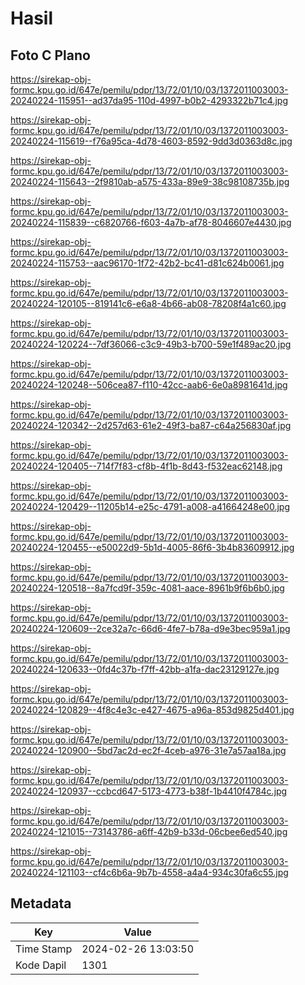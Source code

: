 # Hasil

## Foto C Plano

https://sirekap-obj-formc.kpu.go.id/647e/pemilu/pdpr/13/72/01/10/03/1372011003003-20240224-115951--ad37da95-110d-4997-b0b2-4293322b71c4.jpg

https://sirekap-obj-formc.kpu.go.id/647e/pemilu/pdpr/13/72/01/10/03/1372011003003-20240224-115619--f76a95ca-4d78-4603-8592-9dd3d0363d8c.jpg

https://sirekap-obj-formc.kpu.go.id/647e/pemilu/pdpr/13/72/01/10/03/1372011003003-20240224-115643--2f9810ab-a575-433a-89e9-38c98108735b.jpg

https://sirekap-obj-formc.kpu.go.id/647e/pemilu/pdpr/13/72/01/10/03/1372011003003-20240224-115839--c6820766-f603-4a7b-af78-8046607e4430.jpg

https://sirekap-obj-formc.kpu.go.id/647e/pemilu/pdpr/13/72/01/10/03/1372011003003-20240224-115753--aac96170-1f72-42b2-bc41-d81c624b0061.jpg

https://sirekap-obj-formc.kpu.go.id/647e/pemilu/pdpr/13/72/01/10/03/1372011003003-20240224-120105--819141c6-e6a8-4b66-ab08-78208f4a1c60.jpg

https://sirekap-obj-formc.kpu.go.id/647e/pemilu/pdpr/13/72/01/10/03/1372011003003-20240224-120224--7df36066-c3c9-49b3-b700-59e1f489ac20.jpg

https://sirekap-obj-formc.kpu.go.id/647e/pemilu/pdpr/13/72/01/10/03/1372011003003-20240224-120248--506cea87-f110-42cc-aab6-6e0a8981641d.jpg

https://sirekap-obj-formc.kpu.go.id/647e/pemilu/pdpr/13/72/01/10/03/1372011003003-20240224-120342--2d257d63-61e2-49f3-ba87-c64a256830af.jpg

https://sirekap-obj-formc.kpu.go.id/647e/pemilu/pdpr/13/72/01/10/03/1372011003003-20240224-120405--714f7f83-cf8b-4f1b-8d43-f532eac62148.jpg

https://sirekap-obj-formc.kpu.go.id/647e/pemilu/pdpr/13/72/01/10/03/1372011003003-20240224-120429--11205b14-e25c-4791-a008-a41664248e00.jpg

https://sirekap-obj-formc.kpu.go.id/647e/pemilu/pdpr/13/72/01/10/03/1372011003003-20240224-120455--e50022d9-5b1d-4005-86f6-3b4b83609912.jpg

https://sirekap-obj-formc.kpu.go.id/647e/pemilu/pdpr/13/72/01/10/03/1372011003003-20240224-120518--8a7fcd9f-359c-4081-aace-8961b9f6b6b0.jpg

https://sirekap-obj-formc.kpu.go.id/647e/pemilu/pdpr/13/72/01/10/03/1372011003003-20240224-120609--2ce32a7c-66d6-4fe7-b78a-d9e3bec959a1.jpg

https://sirekap-obj-formc.kpu.go.id/647e/pemilu/pdpr/13/72/01/10/03/1372011003003-20240224-120633--0fd4c37b-f7ff-42bb-a1fa-dac23129127e.jpg

https://sirekap-obj-formc.kpu.go.id/647e/pemilu/pdpr/13/72/01/10/03/1372011003003-20240224-120829--4f8c4e3c-e427-4675-a96a-853d9825d401.jpg

https://sirekap-obj-formc.kpu.go.id/647e/pemilu/pdpr/13/72/01/10/03/1372011003003-20240224-120900--5bd7ac2d-ec2f-4ceb-a976-31e7a57aa18a.jpg

https://sirekap-obj-formc.kpu.go.id/647e/pemilu/pdpr/13/72/01/10/03/1372011003003-20240224-120937--ccbcd647-5173-4773-b38f-1b4410f4784c.jpg

https://sirekap-obj-formc.kpu.go.id/647e/pemilu/pdpr/13/72/01/10/03/1372011003003-20240224-121015--73143786-a6ff-42b9-b33d-06cbee6ed540.jpg

https://sirekap-obj-formc.kpu.go.id/647e/pemilu/pdpr/13/72/01/10/03/1372011003003-20240224-121103--cf4c6b6a-9b7b-4558-a4a4-934c30fa6c55.jpg


## Metadata

| Key        | Value               |
| ---------- | ------------------- |
| Time Stamp | 2024-02-26 13:03:50 |
| Kode Dapil | 1301                |




